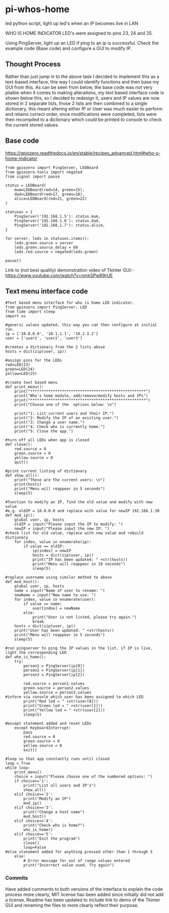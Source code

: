 # pi-whos-home
led python script, light up led's when an IP becomes live in LAN

WHO IS HOME INDICATOR
LED's were assigned to pins 23, 24 and 25. 

Using PingServer, light up an LED if ping to an ip is successful.  Check the example code (Base code) and configure a GUI to modify IP.  

## Thought Process
Rather than just jump in to the above task I decided to implement this as a text-based interface, this way I could identify functions and then base my GUI from this.
As can be seen from below, the base code was not very pliable when it comes to making alterations, my text based interface code is shown below this, so I decided to redesign it, users and IP values are now stored in 2 separate lists, those 2 lists are then combined to a single dictionary, this meant altering either IP or User was much easier to perform and retains correct order, once modifications were completed, lists were then recompiled to a dictionary which could be printed to console to check the current stored values.

## Base code
https://gpiozero.readthedocs.io/en/stable/recipes_advanced.html#who-s-home-indicator

```
from gpiozero import PingServer, LEDBoard
from gpiozero.tools import negated
from signal import pause

status = LEDBoard(
    mum=LEDBoard(red=14, green=15),
    dad=LEDBoard(red=17, green=18),
    alice=LEDBoard(red=21, green=22)
)

statuses = {
    PingServer('192.168.1.5'): status.mum,
    PingServer('192.168.1.6'): status.dad,
    PingServer('192.168.1.7'): status.alice,
}

for server, leds in statuses.items():
    leds.green.source = server
    leds.green.source_delay = 60
    leds.red.source = negated(leds.green)

pause()
```
Link to (not best quality) demonstration video of Tkinter GUI:- https://www.youtube.com/watch?v=nmkSPwR9rUE

## Text menu interface code
```
#Text based menu interface for who is home LED indicator.
from gpiozero import PingServer, LED
from time import sleep
import os

#generic values updated, this way you can then configure at initial run.
ip = ['10.0.0.0', '10.1.1.1', '10.2.2.2']
user = ['user1', 'user2', 'user3']

#creates a dictionary from the 2 lists above
hosts = dict(zip(user, ip))

#assign pins for the LEDs
red=LED(23)
green=LED(24)
yellow=LED(25)

#create text based menu
def print_menu():
    print("***************************************************")
    print("Who's home module, add/remove/modify hosts and IPs")
    print("***************************************************")
    print("Choose one of the  options below: \n")

    print("1: List current users and their IP.")
    print("2: Modify the IP of an existing user.")
    print("3: Change a user name.")
    print("4: Check who is currently home.")
    print("5: Close the app.")

#turn off all LEDs when app is closed
def close():
    red.source = 0
    green.source = 0
    yellow.source = 0
    quit()

#print current listing of dictionary
def show_all():
    print("These are the current users: \n")
    print(hosts)
    print("Menu will reappear in 5 seconds")
    sleep(5)

#function to modify an IP, find the old value and modify with new value
#e.g. oldIP = 10.0.0.0 and replace with value for newIP 192.168.1.30
def mod_ip():
    global user, ip, hosts
    oldIP = input("Please input the IP to modify: ")
    newIP = input("Please input the new IP: ")
#check list for old value, replace with new value and rebuild dictionary
    for index, value in enumerate(ip):
        if value == oldIP:
            ip[index] = newIP
            hosts = dict(zip(user, ip))
            print("IP has been updated: " +str(hosts))
            print("Menu will reappear in 10 seconds")
            sleep(5)    

#replace username using similar method to above
def mod_host():
    global user, ip, hosts
    name = input("Name of user to rename: ")
    newName = input("New name to use: ")
    for index, value in enumerate(user):
        if value == name:
            user[index] = newName
        else:
            print("User is not listed, please try again.")
            break
    hosts = dict(zip(user, ip))
    print("User has been updated: " +str(hosts))
    print("Menu will reappear in 5 seconds")
    sleep(5)

#run pingserver to ping the IP values in the list, if IP is live, light the corresponding LED
def who_is_home():
    try:
        person1 = PingServer(ip[0])
        person2 = PingServer(ip[1])
        person3 = PingServer(ip[2])
        
        red.source = person1.values
        green.source = person2.values
        yellow.source = person3.values
#inform via console which user has been assigned to which LED
        print("Red led = " +str(user[0]))
        print("Green led = " +str(user[1]))
        print("Yellow led = " +str(user[2]))
        sleep(5)
        
#except statement added and reset LEDs
    except KeyboardInterrupt:
        pass
        red.source = 0
        green.source = 0
        yellow.source = 0
        exit()

#loop so that app constantly runs until closed
loop = True
while loop:
    print_menu()
    choice = input("Please choose one of the numbered options: ")
    if choice=='1':     
        print("List all users and IP's")
        show_all()
    elif choice=='2':
        print("Modify an IP")
        mod_ip()
    elif choice=='3':
        print("Change a host name")
        mod_host()
    elif choice=='4':
        print("Check who is home?")
        who_is_home()
    elif choice=='5':
        print("Exit the program")
        close()
        loop=False
#else statement added for anything pressed other than 1 through 5
    else:
        # Error message for out of range values entered
        print("Incorrect value used. Try again")
```


### Commits
Have added comments to both versions of the interface to explain the code process more clearly, MIT license has been added since initially did not add a license, Readme has been updated to include link to demo of the Tkinter GUI and renaming the files to more clearly reflect their purpose.   
